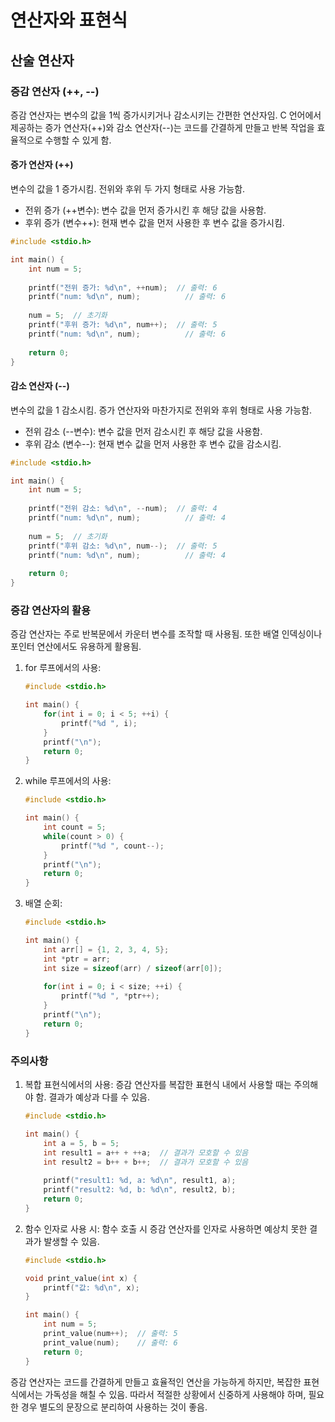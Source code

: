 # 연산자와 표현식

## 산술 연산자

### 증감 연산자 (++, --)

증감 연산자는 변수의 값을 1씩 증가시키거나 감소시키는 간편한 연산자임. C 언어에서 제공하는 증가 연산자(++)와 감소 연산자(--)는 코드를 간결하게 만들고 반복 작업을 효율적으로 수행할 수 있게 함.

#### 증가 연산자 (++)

변수의 값을 1 증가시킴. 전위와 후위 두 가지 형태로 사용 가능함.

- 전위 증가 (++변수): 변수 값을 먼저 증가시킨 후 해당 값을 사용함.
- 후위 증가 (변수++): 현재 변수 값을 먼저 사용한 후 변수 값을 증가시킴.

```c
#include <stdio.h>

int main() {
    int num = 5;
    
    printf("전위 증가: %d\n", ++num);  // 출력: 6
    printf("num: %d\n", num);          // 출력: 6
    
    num = 5;  // 초기화
    printf("후위 증가: %d\n", num++);  // 출력: 5
    printf("num: %d\n", num);          // 출력: 6
    
    return 0;
}
```

#### 감소 연산자 (--)

변수의 값을 1 감소시킴. 증가 연산자와 마찬가지로 전위와 후위 형태로 사용 가능함.

- 전위 감소 (--변수): 변수 값을 먼저 감소시킨 후 해당 값을 사용함.
- 후위 감소 (변수--): 현재 변수 값을 먼저 사용한 후 변수 값을 감소시킴.

```c
#include <stdio.h>

int main() {
    int num = 5;
    
    printf("전위 감소: %d\n", --num);  // 출력: 4
    printf("num: %d\n", num);          // 출력: 4
    
    num = 5;  // 초기화
    printf("후위 감소: %d\n", num--);  // 출력: 5
    printf("num: %d\n", num);          // 출력: 4
    
    return 0;
}
```

### 증감 연산자의 활용

증감 연산자는 주로 반복문에서 카운터 변수를 조작할 때 사용됨. 또한 배열 인덱싱이나 포인터 연산에서도 유용하게 활용됨.

1. for 루프에서의 사용:

    ```c
    #include <stdio.h>

    int main() {
        for(int i = 0; i < 5; ++i) {
            printf("%d ", i);
        }
        printf("\n");
        return 0;
    }
    ```

2. while 루프에서의 사용:

    ```c
    #include <stdio.h>

    int main() {
        int count = 5;
        while(count > 0) {
            printf("%d ", count--);
        }
        printf("\n");
        return 0;
    }
    ```

3. 배열 순회:

    ```c
    #include <stdio.h>

    int main() {
        int arr[] = {1, 2, 3, 4, 5};
        int *ptr = arr;
        int size = sizeof(arr) / sizeof(arr[0]);
        
        for(int i = 0; i < size; ++i) {
            printf("%d ", *ptr++);
        }
        printf("\n");
        return 0;
    }
    ```

### 주의사항

1. 복합 표현식에서의 사용:
   증감 연산자를 복잡한 표현식 내에서 사용할 때는 주의해야 함. 결과가 예상과 다를 수 있음.

    ```c
    #include <stdio.h>

    int main() {
        int a = 5, b = 5;
        int result1 = a++ + ++a;  // 결과가 모호할 수 있음
        int result2 = b++ + b++;  // 결과가 모호할 수 있음
        
        printf("result1: %d, a: %d\n", result1, a);
        printf("result2: %d, b: %d\n", result2, b);
        return 0;
    }
    ```

2. 함수 인자로 사용 시:
   함수 호출 시 증감 연산자를 인자로 사용하면 예상치 못한 결과가 발생할 수 있음.

    ```c
    #include <stdio.h>

    void print_value(int x) {
        printf("값: %d\n", x);
    }

    int main() {
        int num = 5;
        print_value(num++);  // 출력: 5
        print_value(num);    // 출력: 6
        return 0;
    }
    ```

증감 연산자는 코드를 간결하게 만들고 효율적인 연산을 가능하게 하지만, 복잡한 표현식에서는 가독성을 해칠 수 있음. 따라서 적절한 상황에서 신중하게 사용해야 하며, 필요한 경우 별도의 문장으로 분리하여 사용하는 것이 좋음.
